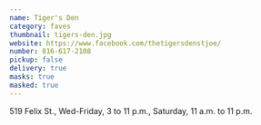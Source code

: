 ```yaml
---
name: Tiger's Den
category: faves
thumbnail: tigers-den.jpg
website: https://www.facebook.com/thetigersdenstjoe/
number: 816-617-2108
pickup: false
delivery: true
masks: true
masked: true
---
```

519 Felix St., Wed-Friday, 3 to 11 p.m., Saturday, 11 a.m. to 11 p.m.